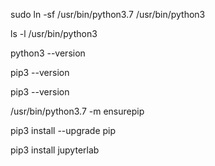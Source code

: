 sudo ln -sf /usr/bin/python3.7 /usr/bin/python3

ls -l /usr/bin/python3

python3 --version

pip3 --version

pip3 --version

/usr/bin/python3.7 -m ensurepip

pip3 install --upgrade pip

pip3 install jupyterlab
